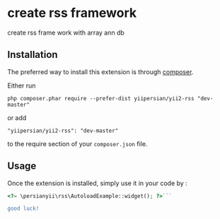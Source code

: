 create rss framework
====================
create rss frame work with array ann db

Installation
------------

The preferred way to install this extension is through [composer](http://getcomposer.org/download/).

Either run

```
php composer.phar require --prefer-dist yiipersian/yii2-rss "dev-master"
```

or add

```
"yiipersian/yii2-rss": "dev-master"
```

to the require section of your `composer.json` file.


Usage
-----

Once the extension is installed, simply use it in your code by  :

```php
<?= \persianyii\rss\AutoloadExample::widget(); ?>```

good luck!
